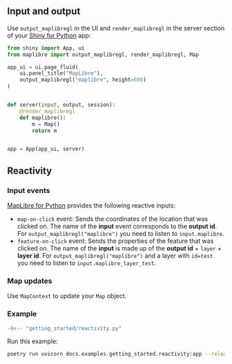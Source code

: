 ## Input and output

Use `output_maplibregl` in the UI and `render_maplibregl` in the server section of your [Shiny for Python](https://github.com/posit-dev/py-shiny) app:

```python
from shiny import App, ui
from maplibre import output_maplibregl, render_maplibregl, Map

app_ui = ui.page_fluid(
    ui.panel_title("MapLibre"),
    output_maplibregl("maplibre", height=600)
)


def server(input, output, session):
    @render_maplibregl
    def maplibre():
        m = Map()
        return m


app = App(app_ui, server)
```

## Reactivity

### Input events

[MapLibre for Python](https://github.com/eodaGmbH/py-maplibregl) provides the following reactive inputs:

* `map-on-click` event: Sends the coordinates of the location that was clicked on. The name of the __input__ event corresponds to the __output id__.
    For `output_maplibregl("maplibre")` you need to listen to `input.maplibre`.
* `feature-on-click` event: Sends the properties of the feature that was clicked on. The name of the __ìnput__ is made up of the __output id__ + `layer` + __layer id__. 
    For `output_maplibregl("maplibre")` and a layer with `id=test` you need to listen to `input.maplibre_layer_test`.

### Map updates

Use `MapContext` to update your `Map` object.

### Example

```python
-8<-- "getting_started/reactivity.py"
```

Run this example:

```bash
poetry run uvicorn docs.examples.getting_started.reactivity:app --reload
```
